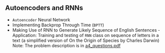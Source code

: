 ## Autoencoders and RNNs

- `Autoencoder` Neural Network
- Implementing Backprop Through Time (`BPTT`)
- Making Use of RNN to Generate Likely Sequence of English Sentences
      - Application: Training and testing of `RNN` class on sequence of letters in a text (a simplified version of On the Origin of Species by Charles Darwin)
Note: The problem description is in [a4_questions.pdf](./a4_questions.pdf)
